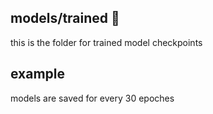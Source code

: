 ## models/trained 👟

this is the folder for trained model checkpoints

## example

models are saved for every 30 epoches